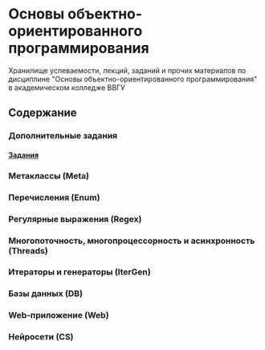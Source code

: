 # Основы объектно-ориентированного программирования
Хранилище успеваемости, лекций, заданий и прочих материалов по дисциплине "Основы объектно-ориентированного программирования" в академическом колледже ВВГУ

## Содержание

### Дополнительные задания

#### [Задания](labs/tasks.md)

### Метаклассы (Meta)
### Перечисления (Enum)
### Регулярные выражения (Regex)
### Многопоточность, многопроцессорность и асинхронность (Threads)
### Итераторы и генераторы (IterGen)
### Базы данных (DB)
### Web-приложение (Web)
### Нейросети (CS)
